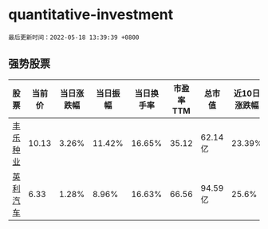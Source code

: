 # quantitative-investment

`最后更新时间：2022-05-18 13:39:39 +0800`

## 强势股票

|股票|当前价|当日涨跌幅|当日振幅|当日换手率|市盈率TTM|总市值|近10日涨跌幅|
|----|----|----|----|----|----|----|----|
|[丰乐种业](https://xueqiu.com/S/SZ000713)|10.13|3.26%|11.42%|16.65%|35.12|62.14亿|23.39%|
|[英利汽车](https://xueqiu.com/S/SH601279)|6.33|1.28%|8.96%|16.63%|66.56|94.59亿|25.6%|
